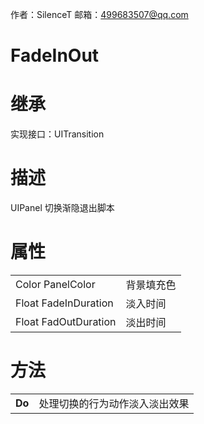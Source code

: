 作者：SilenceT     邮箱：499683507@qq.com

# FadeInOut

# 继承

实现接口：UITransition

# 描述

UIPanel 切换渐隐退出脚本

# **属性**

|                      |            |
| -------------------- | ---------- |
| Color PanelColor     | 背景填充色 |
| Float FadeInDuration | 淡入时间   |
| Float FadOutDuration | 淡出时间   |



# **方法**

|        |                                |
| ------ | ------------------------------ |
| **Do** | 处理切换的行为动作淡入淡出效果 |
